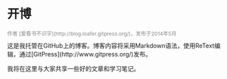 开博
====
<div style="font-size: 12px; color: #888; width:100%;text-align:left;margin-bottom:10px;">
作者  [爱看书不识字](http://blog.loafer.gitpress.org/)，发布于2014年5月
</div>  
这是我托管在GitHub上的博客。博客内容将采用Markdown语法，使用ReText编辑，通过[GitPress](http://www.gitpress.org/)发布。

我将在这里与大家共享一些好的文章和学习笔记。
